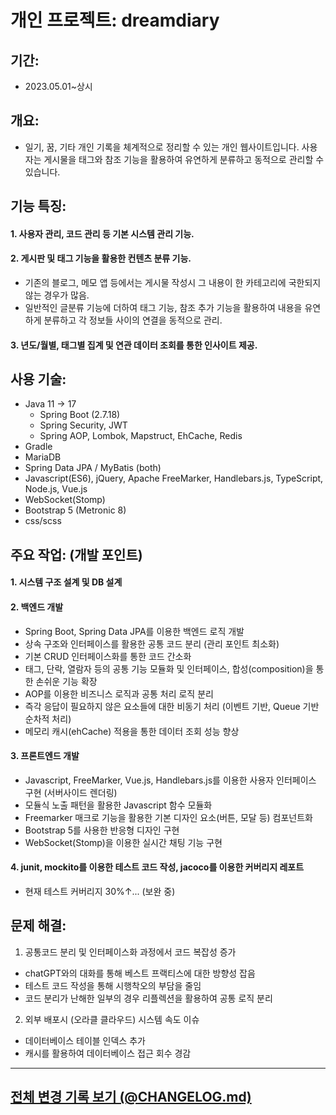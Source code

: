 # 개인 프로젝트: dreamdiary

## 기간:
- 2023.05.01~상시

## 개요:
- 일기, 꿈, 기타 개인 기록을 체계적으로 정리할 수 있는 개인 웹사이트입니다. 사용자는 게시물을 태그와 참조 기능을 활용하여 유연하게 분류하고 동적으로 관리할 수 있습니다.

## 기능 특징: 
#### 1. 사용자 관리, 코드 관리 등 기본 시스템 관리 기능.
#### 2. 게시판 및 태그 기능을 활용한 컨텐츠 분류 기능.
- 기존의 블로그, 메모 앱 등에서는 게시물 작성시 그 내용이 한 카테고리에 국한되지 않는 경우가 많음.
- 일반적인 글분류 기능에 더하여 태그 기능, 참조 추가 기능을 활용하여 내용을 유연하게 분류하고 각 정보들 사이의 연결을 동적으로 관리.
#### 3. 년도/월별, 태그별 집계 및 연관 데이터 조회를 통한 인사이트 제공.

## 사용 기술: 
* Java 11 -> 17
  * Spring Boot (2.7.18) 
  * Spring Security, JWT
  * Spring AOP, Lombok, Mapstruct, EhCache, Redis
* Gradle
* MariaDB
* Spring Data JPA / MyBatis (both)
* Javascript(ES6), jQuery, Apache FreeMarker, Handlebars.js, TypeScript, Node.js, Vue.js
* WebSocket(Stomp)
* Bootstrap 5 (Metronic 8)
* css/scss

## 주요 작업: (개발 포인트)
#### 1. 시스템 구조 설계 및 DB 설계
#### 2. 백엔드 개발
- Spring Boot, Spring Data JPA를 이용한 백엔드 로직 개발
- 상속 구조와 인터페이스를 활용한 공통 코드 분리 (관리 포인트 최소화)
- 기본 CRUD 인터페이스화를 통한 코드 간소화
- 태그, 단락, 열람자 등의 공통 기능 모듈화 및 인터페이스, 합성(composition)을 통한 손쉬운 기능 확장
- AOP를 이용한 비즈니스 로직과 공통 처리 로직 분리
- 즉각 응답이 필요하지 않은 요소들에 대한 비동기 처리 (이벤트 기반, Queue 기반 순차적 처리)
- 메모리 캐시(ehCache) 적용을 통한 데이터 조회 성능 향상
#### 3. 프론트엔드 개발
- Javascript, FreeMarker, Vue.js, Handlebars.js를 이용한 사용자 인터페이스 구현 (서버사이드 렌더링)
- 모듈식 노출 패턴을 활용한 Javascript 함수 모듈화
- Freemarker 매크로 기능을 활용한 기본 디자인 요소(버튼, 모달 등) 컴포넌트화
- Bootstrap 5를 사용한 반응형 디자인 구현
- WebSocket(Stomp)을 이용한 실시간 채팅 기능 구현
#### 4. junit, mockito를 이용한 테스트 코드 작성, jacoco를 이용한 커버리지 레포트
- 현재 테스트 커버리지 30%↑... (보완 중)

## 문제 해결:
1. 공통코드 분리 및 인터페이스화 과정에서 코드 복잡성 증가
- chatGPT와의 대화를 통해 베스트 프랙티스에 대한 방향성 잡음
- 테스트 코드 작성을 통해 시행착오의 부담을 줄임
- 코드 분리가 난해한 일부의 경우 리플렉션을 활용하여 공통 로직 분리
2. 외부 배포시 (오라클 클라우드) 시스템 속도 이슈
- 데이터베이스 테이블 인덱스 추가
- 캐시를 활용하여 데이터베이스 접근 회수 경감

---

##  **[전체 변경 기록 보기 (@CHANGELOG.md)](./CHANGELOG.md)**